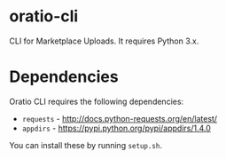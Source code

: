 # oratio-cli
CLI for Marketplace Uploads. It requires Python 3.x.

# Dependencies

Oratio CLI requires the following dependencies:

 - `requests` - http://docs.python-requests.org/en/latest/
 - `appdirs` - https://pypi.python.org/pypi/appdirs/1.4.0

You can install these by running `setup.sh`.
